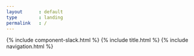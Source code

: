 ```yaml
---
layout      : default
type        : landing
permalink   : /
---
```


{% include component-slack.html %}
{% include title.html %}
{% include navigation.html %}
